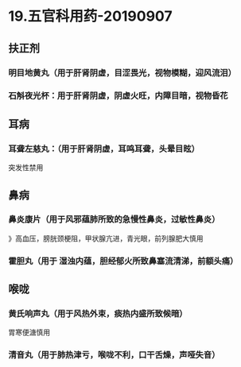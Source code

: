 # 19.五官科用药-20190907



<a name="7cuVZ"></a>
## 扶正剂

<a name="cvkth"></a>
### 明目地黄丸（用于肝肾阴虚，目涩畏光，视物模糊，迎风流泪）

<a name="ZDx2O"></a>
### 石斛夜光杯：用于肝肾阴虚，阴虚火旺，内障目暗，视物昏花


<a name="OPgRo"></a>
## 耳病

<a name="ZH0gk"></a>
### 耳聋左慈丸：（用于肝肾阴虚，耳鸣耳聋，头晕目眩）
突发性禁用

<a name="9rqr8"></a>
## 鼻病

<a name="8PCCq"></a>
### 鼻炎康片（用于风邪蕴肺所致的急慢性鼻炎，过敏性鼻炎）
》高血压，膀胱颈梗阻，甲状腺亢进，青光眼，前列腺肥大慎用


<a name="ps75L"></a>
### 霍胆丸（用于 湿浊内蕴，胆经郁火所致鼻塞流清涕，前额头痛）


<a name="YPhlF"></a>
## 喉咙

<a name="pbxMV"></a>
### 黄氏响声丸（用于风热外束，痰热内盛所致候暗）
胃寒便溏慎用

<a name="KnaYU"></a>
### 清音丸（用于肺热津亏，喉咙不利，口干舌燥，声哑失音）
